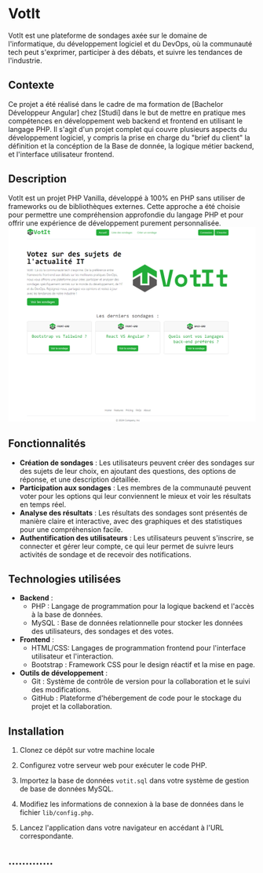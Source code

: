 # VotIt

VotIt est une plateforme de sondages axée sur le domaine de l'informatique, du développement logiciel et du DevOps, où la communauté tech peut s'exprimer, participer à des débats, et suivre les tendances de l'industrie.

## Contexte

Ce projet a été réalisé dans le cadre de ma formation de [Bachelor Développeur Angular] chez [Studi] dans le but de mettre en pratique mes compétences en développement web backend et frontend en utilisant le langage PHP.
Il s'agit d'un projet complet qui couvre plusieurs aspects du développement logiciel, y compris la prise en charge du "brief du client" la définition et la concéption de la Base de donnée, la logique métier backend, et l'interface utilisateur frontend.

## Description

VotIt est un projet PHP Vanilla, développé à 100% en PHP sans utiliser de frameworks ou de bibliothèques externes. Cette approche a été choisie pour permettre une compréhension approfondie du langage PHP et pour offrir une expérience de développement purement personnalisée.
![alt text](image.png)
## Fonctionnalités

- **Création de sondages** : Les utilisateurs peuvent créer des sondages sur des sujets de leur choix, en ajoutant des questions, des options de réponse, et une description détaillée.
- **Participation aux sondages** : Les membres de la communauté peuvent voter pour les options qui leur conviennent le mieux et voir les résultats en temps réel.
- **Analyse des résultats** : Les résultats des sondages sont présentés de manière claire et interactive, avec des graphiques et des statistiques pour une compréhension facile.
- **Authentification des utilisateurs** : Les utilisateurs peuvent s'inscrire, se connecter et gérer leur compte, ce qui leur permet de suivre leurs activités de sondage et de recevoir des notifications.

## Technologies utilisées

- **Backend** :
  - PHP : Langage de programmation pour la logique backend et l'accès à la base de données.
  - MySQL : Base de données relationnelle pour stocker les données des utilisateurs, des sondages et des votes.
- **Frontend** :
  - HTML/CSS: Langages de programmation frontend pour l'interface utilisateur et l'interaction.
  - Bootstrap : Framework CSS pour le design réactif et la mise en page.
- **Outils de développement** :
  - Git : Système de contrôle de version pour la collaboration et le suivi des modifications.
  - GitHub : Plateforme d'hébergement de code pour le stockage du projet et la collaboration.

## Installation

1. Clonez ce dépôt sur votre machine locale

2. Configurez votre serveur web pour exécuter le code PHP.
3. Importez la base de données `votit.sql` dans votre système de gestion de base de données MySQL.
4. Modifiez les informations de connexion à la base de données dans le fichier `lib/config.php`.
5. Lancez l'application dans votre navigateur en accédant à l'URL correspondante.

## .............
